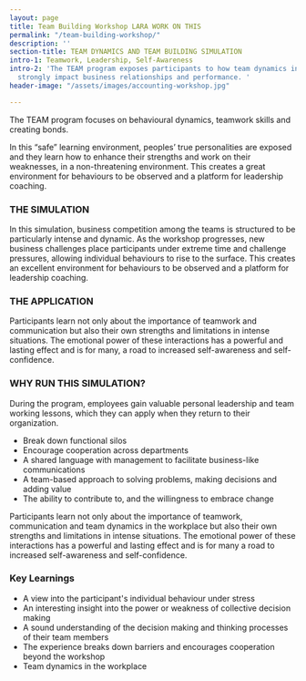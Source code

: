 ```yaml
---
layout: page
title: Team Building Workshop LARA WORK ON THIS
permalink: "/team-building-workshop/"
description: ''
section-title: TEAM DYNAMICS AND TEAM BUILDING SIMULATION
intro-1: Teamwork, Leadership, Self-Awareness
intro-2: 'The TEAM program exposes participants to how team dynamics in the workplace
  strongly impact business relationships and performance. '
header-image: "/assets/images/accounting-workshop.jpg"

---
```

The TEAM program focuses on behavioural dynamics, teamwork skills and creating bonds. 

In this “safe” learning environment, peoples’ true personalities are exposed and they learn how to enhance their strengths and work on their weaknesses, in a non-threatening environment. This creates a great environment for behaviours to be observed and a platform for leadership coaching.

### THE SIMULATION

In this simulation, business competition among the teams is structured to be particularly intense and dynamic. As the workshop progresses, new business challenges place participants under extreme time and challenge pressures, allowing individual behaviours to rise to the surface. This creates an excellent environment for behaviours to be observed and a platform for leadership coaching.

### THE APPLICATION

Participants learn not only about the importance of teamwork and communication but also their own strengths and limitations in intense situations. The emotional power of these interactions has a powerful and lasting effect and is for many, a road to increased self-awareness and self-confidence.

### WHY RUN THIS SIMULATION?

During the program, employees gain valuable personal leadership and team working lessons, which they can apply when they return to their organization.

* Break down functional silos
* Encourage cooperation across departments
* A shared language with management to facilitate business-like communications
* A team-based approach to solving problems, making decisions and adding value
* The ability to contribute to, and the willingness to embrace change

Participants learn not only about the importance of teamwork, communication and team dynamics in the workplace but also their own strengths and limitations in intense situations. The emotional power of these interactions has a powerful and lasting effect and is for many a road to increased self-awareness and self-confidence.

### **Key Learnings**

* A view into the participant's individual behaviour under stress
* An interesting insight into the power or weakness of collective decision making
* A sound understanding of the decision making and thinking processes of their team members
* The experience breaks down barriers and encourages cooperation beyond the workshop
* Team dynamics in the workplace
